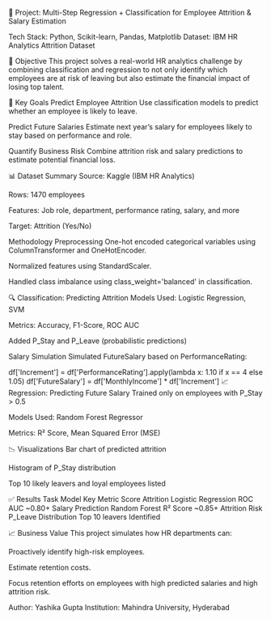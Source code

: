 📂 Project: Multi-Step Regression + Classification for Employee Attrition & Salary Estimation

Tech Stack: Python, Scikit-learn, Pandas, Matplotlib
Dataset: IBM HR Analytics Attrition Dataset

📌 Objective
This project solves a real-world HR analytics challenge by combining classification and regression to not only identify which employees
are at risk of leaving but also estimate the financial impact of losing top talent.

🎯 Key Goals
Predict Employee Attrition
Use classification models to predict whether an employee is likely to leave.

Predict Future Salaries
Estimate next year’s salary for employees likely to stay based on performance and role.

Quantify Business Risk
Combine attrition risk and salary predictions to estimate potential financial loss.

📊 Dataset Summary
Source: Kaggle (IBM HR Analytics)

Rows: 1470 employees

Features: Job role, department, performance rating, salary, and more

Target: Attrition (Yes/No)

  Methodology
 Preprocessing
One-hot encoded categorical variables using ColumnTransformer and OneHotEncoder.

Normalized features using StandardScaler.

Handled class imbalance using class_weight='balanced' in classification.

🔍 Classification: Predicting Attrition
Models Used: Logistic Regression, SVM

Metrics: Accuracy, F1-Score, ROC AUC

Added P_Stay and P_Leave (probabilistic predictions)

 Salary Simulation
Simulated FutureSalary based on PerformanceRating:


df['Increment'] = df['PerformanceRating'].apply(lambda x: 1.10 if x == 4 else 1.05)
df['FutureSalary'] = df['MonthlyIncome'] * df['Increment']
📈 Regression: Predicting Future Salary
Trained only on employees with P_Stay > 0.5

Models Used: Random Forest Regressor

Metrics: R² Score, Mean Squared Error (MSE)

📉 Visualizations
Bar chart of predicted attrition

Histogram of P_Stay distribution

Top 10 likely leavers and loyal employees listed

✅ Results
Task	Model	Key Metric	Score
Attrition	Logistic Regression	ROC AUC	~0.80+
Salary Prediction	Random Forest	R² Score	~0.85+
Attrition Risk	P_Leave Distribution	Top 10 leavers	Identified

📈 Business Value
This project simulates how HR departments can:

Proactively identify high-risk employees.

Estimate retention costs.

Focus retention efforts on employees with high predicted salaries and high attrition risk.

Author: Yashika Gupta
Institution: Mahindra University, Hyderabad
